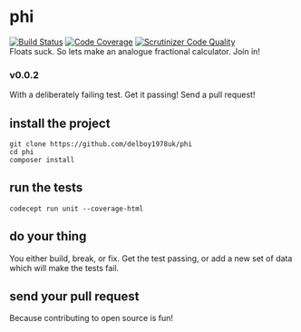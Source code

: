 # phi
[![Build Status](https://travis-ci.org/delboy1978uk/phi.png?branch=master)](https://travis-ci.org/delboy1978uk/phi) [![Code Coverage](https://scrutinizer-ci.com/g/delboy1978uk/phi/badges/coverage.png?b=master)](https://scrutinizer-ci.com/g/delboy1978uk/phi/?branch=master) [![Scrutinizer Code Quality](https://scrutinizer-ci.com/g/delboy1978uk/phi/badges/quality-score.png?b=master)](https://scrutinizer-ci.com/g/delboy1978uk/phi/?branch=master) <br />
Floats suck. So lets make an analogue fractional calculator. Join in!
### v0.0.2
With a deliberately failing test. Get it passing! Send a pull request!
## install the project
```
git clone https://github.com/delboy1978uk/phi
cd phi
composer install
```
## run the tests
```
codecept run unit --coverage-html
```
## do your thing
You either build, break, or fix. Get the test passing, or add a new set of data 
which will make the tests fail. 
## send your pull request
Because contributing to open source is fun!